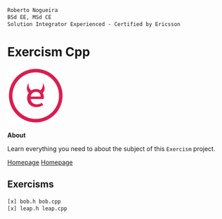 ```
Roberto Nogueira  
BSd EE, MSd CE
Solution Integrator Experienced - Certified by Ericsson
```
# Exercism Cpp

![tutorial image](images/exercism.png)

**About**

Learn everything you need to about the subject of this `Exercism` project.

[Homepage](https://exercism.io)
[Homepage](https://exercism.io/enogrob)

## Exercisms
```
[x] bob.h bob.cpp
[x] leap.h leap.cpp
```

